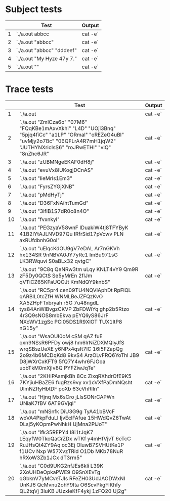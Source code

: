 # Subject tests
|   | Test | Output
| - | ---- | ------
| 1 | `./a.out abbcc | cat -e` | `1a, 2b, 2c$`
| 2 | `./a.out "abbcc" | cat -e` | `1a, 2b, 2c$`
| 3 | `./a.out "abbcc" "dddeef" | cat -e`  | `$`
| 4 | `./a.out "My Hyze 47y 7." | cat -e` | `1m, 3y, 1h, 1z, 1e$`
| 5 | `./a.out "" | cat -e` | `$`

# Trace tests
|    | Test | Output
| -- | ---- | ------
|  1 | `./a.out | cat -e` | `$`
|  2 | `./a.out "ZmlCza6o" "07M6" "FQqKBe1mAxvXkhi" "L4D" "UOji3Bnq" "5pjq4fiCc" "a1LP" "ORmal" "oREZeG4uBI" "uvMjy2o7Bc" "06QFLrA4R7mH1jqW2" "JUTHYNXricIsS6" "roJRwETHl" "vlQ" "8nZhc6JR" | cat -e` | `$`
|  3 | `./a.out "zUBMNgeEKAF0dH8j" | cat -e` | `1z, 1u, 1b, 1m, 1n, 1g, 2e, 1k, 1a, 1f, 1d, 1h, 1j$`
|  4 | `./a.out "evuVx8lUKogjDCnAS" | cat -e` | `1e, 2v, 2u, 1x, 1l, 1k, 1o, 1g, 1j, 1d, 1c, 1n, 1a, 1s$`
|  5 | `./a.out "IieMrls1Em3" | cat -e` | `2i, 2e, 2m, 1r, 1l, 1s$`
|  6 | `./a.out "FyrsZYGjXNB" | cat -e` | `1f, 2y, 1r, 1s, 1z, 1g, 1j, 1x, 1n, 1b$`
|  7 | `./a.out "pMdHyTj" | cat -e` | `1p, 1m, 1d, 1h, 1y, 1t, 1j$`
|  8 | `./a.out "D36FxNAihtTumGd" | cat -e` | `2d, 1f, 1x, 1n, 1a, 1i, 1h, 2t, 1u, 1m, 1g$`
|  9 | `./a.out "3ifIB1S7dR0c8n4O" | cat -e` | `2i, 1f, 1b, 1s, 1d, 1r, 1c, 1n, 1o$`
| 10 | `./a.out "fvxnkyl" | cat -e` | `1f, 1v, 1x, 1n, 1k, 1y, 1l$`
| 11 | `./a.out "PEGzyaV58wnF IDuakiW4tj8TFYByK 41B2lYtAJLNVD97Qu IRfrSid17pVcwv PLN axRUfdbnhG0ol" | cat -e` | `3p, 1e, 2g, 1z, 4y, 4a, 4v, 3w, 4n, 4f, 4i, 4d, 3u, 2k, 3t, 2j, 3b, 4l, 1q, 3r, 1s, 1c, 1x, 1h, 1o$`
| 12 | `./a.out "uElqcKdOU9gV7eDAL Ar7nGKVh hx134SR 9nNBVA0JY7yRc1 ImBu971sG LK3RWquvi S0aBLx32 qvtgC" | cat -e` | `4u, 2e, 4l, 3q, 3c, 3k, 2d, 1o, 4g, 5v, 4a, 4r, 3n, 2h, 2x, 3s, 3b, 1j, 2y, 2i, 1m, 1w, 1t$`
| 13 | `./a.out "9C8q QeNRw3tm uLqy KNLT4vY9 Qm9R zF5Dy0QCtS Se5yMrEn 2flJm qVTiCZ65KFaUQOJt KmNdQY9knbS" | cat -e` | `3c, 8q, 3e, 5n, 3r, 1w, 5t, 5m, 2u, 3l, 5y, 4k, 2v, 2z, 3f, 2d, 3s, 2j, 1i, 1a, 1o, 1b$`
| 14 | `./a.out "RC5pr4 cen09TU4NQVlAphDt RpFlQL qARBlL0tcZfH WNMLBeJZFQzKvO XA5ZHpFTxbryah r5G 7u48ngdL tys84AnWIBvgzCKVP ZbFDWiYq ghp2b5Rtzo 4r3Q9sNOS8mbEkva pEYQliyS86JrF NXoWV1zgSc PCi05DS1R9XlOT TUX1ltP8 nG15y" | cat -e` | `10r, 6c, 9p, 4e, 8n, 9t, 3u, 7q, 6v, 10l, 6a, 5h, 4d, 6f, 7b, 8z, 4w, 2m, 2j, 3k, 5o, 5x, 6y, 6g, 6s, 4i$`
| 15 | `./a.out "WsaOUI0oM cSM qAZ fuE qxn9NSsR6PFDy owj8 hm6lrNiZDXMQIyJfS wrqSBszUeXE y6NPx4qsIt7lC 16i5FZapQg 2o9z4b6MCDqKd8 9kvS4 ArzOLvFRQ6YoThl JB9 D8jWXrCxKFT9 5fQ7Y4whr6FJOoa uobTkM0mXjIv8Q PYFZiwJqTe" | cat -e` | `6w, 9s, 5a, 9o, 4u, 7i, 7m, 4c, 11q, 7z, 9f, 4e, 7x, 4n, 7r, 4p, 5d, 6y, 7j, 3h, 4l, 4b, 5t, 1g, 4k, 3v$`
| 16 | `./a.out "2KHiPAsmjkBh 8Cc ZixqRXhdrOfE9K5 7KYjiuHBaZE6 fugRzs9vy xv1cVXfPaDmNQsht UlmNZRyHbtDF poXb 63cVhRlIn" | cat -e` | `4k, 7h, 4i, 3p, 3a, 3s, 3m, 2j, 4b, 4c, 4z, 5x, 2q, 5r, 3d, 2o, 4f, 2e, 3y, 3u, 1g, 4v, 3n, 2t, 2l$`
| 17 | `./a.out "Hjnq Mx6sCro jLlsSONrCAPWn UNiaK7fBV 6AT9GVjqI" | cat -e` | `1h, 3j, 4n, 2q, 1m, 1x, 3s, 2c, 2r, 2o, 2l, 3a, 1p, 1w, 1u, 2i, 1k, 1f, 1b, 2v, 1t, 1g$`
| 18 | `./a.out "mNSnfk DiU3G9g TyA41bBVcF woVA4PkpFduLI IjvEclFAfue 15HWdQvZ6TwAt DLsj5yKOpmPwNhkH UjMna2PiJoT" | cat -e` | `3m, 4n, 2s, 5f, 4k, 4d, 4i, 4u, 2g, 4t, 2y, 5a, 2b, 4v, 2c, 4w, 3o, 5p, 3l, 4j, 2e, 3h, 1q, 1z$`
| 19 | `./a.out "ifk35REPY4 l8i1tJqK7 LEqyfW0TkoQaCrZDx wTKf y4mHfVjvT 6eTcC RuJHsQt4ZY9Aq oc3Ej OluwB7SVHUtKe1P f1UCv Nxp W57XvzTRid O1Db MKb78NuR hRXoW3Zb1JCx dT3rm5" | cat -e` | `3i, 5f, 6k, 7r, 5e, 3p, 4y, 3l, 9t, 5j, 5q, 5w, 5o, 2a, 6c, 4z, 4d, 5x, 3m, 4h, 5v, 5u, 2s, 4b, 2n$`
| 20 | `./a.out "C0d9UKG2nfJEs6kIi L39K 2XoUHDeOpkaPWE9 O9SnXEvTg qGbknV7yMCveTJIs RFeZH03UdJAODWxNI UnKJ6 QcMvnu2ohY9Ita O6ScvPkgFIKhfy QL2tqVj 3luKB JUzxleKfF4ykj 1zFQ20 Uj2g" | cat -e` | `4c, 4d, 8u, 11k, 5g, 6n, 7f, 8j, 7e, 4s, 6i, 4l, 4x, 6o, 4h, 3p, 3a, 2w, 6v, 4t, 5q, 2b, 4y, 2m, 1r, 3z$`